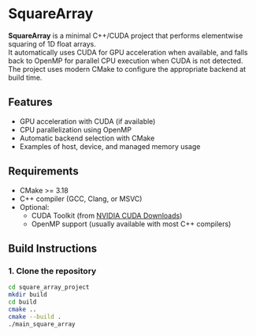 # SquareArray

**SquareArray** is a minimal C++/CUDA project that performs elementwise squaring of 1D float arrays.  
It automatically uses CUDA for GPU acceleration when available, and falls back to OpenMP for parallel CPU execution when CUDA is not detected.  
The project uses modern CMake to configure the appropriate backend at build time.

## Features

- GPU acceleration with CUDA (if available)
- CPU parallelization using OpenMP
- Automatic backend selection with CMake
- Examples of host, device, and managed memory usage

## Requirements

- CMake >= 3.18
- C++ compiler (GCC, Clang, or MSVC)
- Optional:
  - CUDA Toolkit (from [NVIDIA CUDA Downloads](https://developer.nvidia.com/cuda-downloads))
  - OpenMP support (usually available with most C++ compilers)

## Build Instructions

### 1. Clone the repository

```bash
cd square_array_project
mkdir build
cd build
cmake ..
cmake --build .
./main_square_array
```


